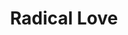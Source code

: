 ---
pid: PT295
title: Radical Love
location_transcription: inside of suburban station
zipcode: '19106'
outside_phl: 
neighborhood: Society Hill,Old City
age: '16'
age_range: 13-19
instagram: 
image_file_name: PT_295.jpg
proposal_transcription: |-
  could be for friends, family, baes, or (best of all) strangers
  big sign //WE LOVE EACH OTHER//
  Pedistals for the average u & me to stand on
topic: Love
topic_summary: '0'
type: Interactive,Image
keywords_other: community, love, suburban station, participatory
credit: Nina Saligman
image_labels: 
twitter: 
facebook: 
permalink: "/monuments/pt295/"
layout: item-page
---